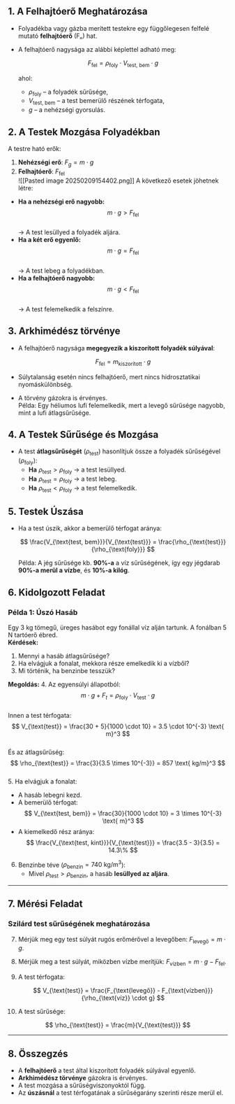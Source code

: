 ## 1. A Felhajtóerő Meghatározása
- Folyadékba vagy gázba merített testekre egy függőlegesen felfelé mutató **felhajtóerő** (Fₙ) hat.
- A felhajtóerő nagysága az alábbi képlettel adható meg:

  $$
  F_{\text{fel}} = \rho_{\text{foly}} \cdot V_{\text{test, bem}} \cdot g
  $$

  ahol:
  - $\rho_{\text{foly}}$ – a folyadék sűrűsége,
  - $V_{\text{test, bem}}$ – a test bemerülő részének térfogata,
  - $g$ – a nehézségi gyorsulás.

## 2. A Testek Mozgása Folyadékban
A testre ható erők:  
1. **Nehézségi erő**: $F_g = m \cdot g$  
2. **Felhajtóerő**: $F_{\text{fel}}$  
![[Pasted image 20250209154402.png]]
A következő esetek jöhetnek létre:
- **Ha a nehézségi erő nagyobb:**  
  $$ m \cdot g > F_{\text{fel}} $$  
  → A test lesüllyed a folyadék aljára.
- **Ha a két erő egyenlő:**  
  $$ m \cdot g = F_{\text{fel}} $$  
  → A test lebeg a folyadékban.
- **Ha a felhajtóerő nagyobb:**  
  $$ m \cdot g < F_{\text{fel}} $$  
  → A test felemelkedik a felszínre.

## 3. Arkhimédész törvénye
- A felhajtóerő nagysága **megegyezik a kiszorított folyadék súlyával**:
  
  $$
  F_{\text{fel}} = m_{\text{kiszorított}} \cdot g
  $$

- Súlytalanság esetén nincs felhajtóerő, mert nincs hidrosztatikai nyomáskülönbség.
- A törvény gázokra is érvényes.  
  Példa: Egy héliumos lufi felemelkedik, mert a levegő sűrűsége nagyobb, mint a lufi átlagsűrűsége.

## 4. A Testek Sűrűsége és Mozgása
- A test **átlagsűrűségét** ($\rho_{\text{test}}$) hasonlítjuk össze a folyadék sűrűségével ($\rho_{\text{foly}}$):
  - **Ha** $\rho_{\text{test}} > \rho_{\text{foly}}$ → a test lesüllyed.
  - **Ha** $\rho_{\text{test}} = \rho_{\text{foly}}$ → a test lebeg.
  - **Ha** $\rho_{\text{test}} < \rho_{\text{foly}}$ → a test felemelkedik.

## 5. Testek Úszása
- Ha a test úszik, akkor a bemerülő térfogat aránya:

  $$
  \frac{V_{\text{test, bem}}}{V_{\text{test}}} = \frac{\rho_{\text{test}}}{\rho_{\text{foly}}}
  $$

  Példa: A jég sűrűsége kb. **90%-a** a víz sűrűségének, így egy jégdarab **90%-a merül a vízbe**, és **10%-a kilóg**.

## 6. Kidolgozott Feladat
### **Példa 1: Úszó Hasáb**
Egy 3 kg tömegű, üreges hasábot egy fonállal víz alján tartunk. A fonálban 5 N tartóerő ébred.  
**Kérdések:**
1. Mennyi a hasáb átlagsűrűsége?
2. Ha elvágjuk a fonalat, mekkora része emelkedik ki a vízből?
3. Mi történik, ha benzinbe tesszük?

**Megoldás:**
4. Az egyensúlyi állapotból:
   $$
   m \cdot g + F_t = \rho_{\text{foly}} \cdot V_{\text{test}} \cdot g
   $$  
   Innen a test térfogata:
   $$
   V_{\text{test}} = \frac{30 + 5}{1000 \cdot 10} = 3.5 \cdot 10^{-3} \text{ m}^3
   $$  
   És az átlagsűrűség:
   $$
   \rho_{\text{test}} = \frac{3}{3.5 \times 10^{-3}} = 857 \text{ kg/m}^3
   $$  
5. Ha elvágjuk a fonalat:
   - A hasáb lebegni kezd.
   - A bemerülő térfogat:
     $$
     V_{\text{test, bem}} = \frac{30}{1000 \cdot 10} = 3 \times 10^{-3} \text{ m}^3
     $$  
   - A kiemelkedő rész aránya:
     $$
     \frac{V_{\text{test, kint}}}{V_{\text{test}}} = \frac{3.5 - 3}{3.5} = 14.3\%
     $$  
6. Benzinbe téve ($\rho_{\text{benzin}} = 740 \text{ kg/m}^3$):
   - Mivel $\rho_{\text{test}} > \rho_{\text{benzin}}$, a hasáb **lesüllyed az aljára**.

---

## **7. Mérési Feladat**
### **Szilárd test sűrűségének meghatározása**
7. Mérjük meg egy test súlyát rugós erőmérővel a levegőben: $F_{\text{levegő}} = m \cdot g$.
8. Mérjük meg a test súlyát, miközben vízbe merítjük: $F_{\text{vízben}} = m \cdot g - F_{\text{fel}}$.
9. A test térfogata:

   $$
   V_{\text{test}} = \frac{F_{\text{levegő}} - F_{\text{vízben}}}{\rho_{\text{víz}} \cdot g}
   $$

10. A test sűrűsége:

   $$
   \rho_{\text{test}} = \frac{m}{V_{\text{test}}}
   $$

---

## **8. Összegzés**
- A **felhajtóerő** a test által kiszorított folyadék súlyával egyenlő.
- **Arkhimédész törvénye** gázokra is érvényes.
- A test mozgása a sűrűségviszonyoktól függ.
- Az **úszásnál** a test térfogatának a sűrűségarány szerinti része merül el.